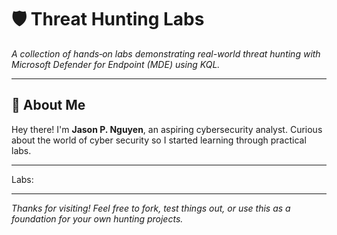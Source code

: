 # 🛡️ Threat Hunting Labs  
_A collection of hands‑on labs demonstrating real-world threat hunting with Microsoft Defender for Endpoint (MDE) using KQL._

---

## 👤 About Me  
Hey there! I'm **Jason P. Nguyen**, an aspiring cybersecurity analyst. Curious about the world of cyber security so I started learning through practical labs. 

---
Labs:


---

_Thanks for visiting! Feel free to fork, test things out, or use this as a foundation for your own hunting projects._

```
